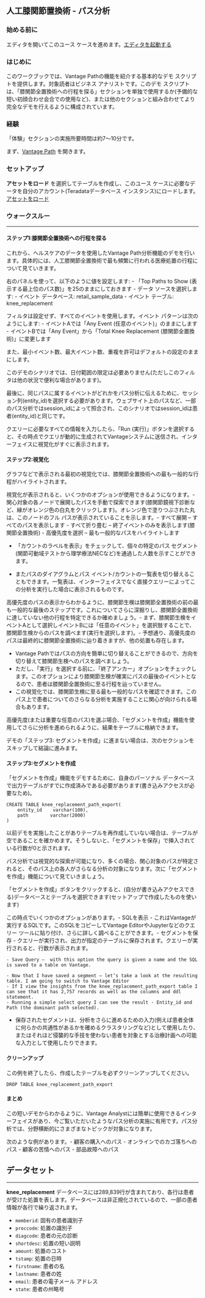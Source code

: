 人工膝関節置換術 - パス分析
---------------------------

### 始める前に

エディタを開いてこのユース ケースを進めます。[エディタを起動する](#data=%7B%22navigateTo%22:%22editor%22%7D)

### はじめに

このワークブックでは、Vantage Pathの機能を紹介する基本的なデモ スクリプトを提供します。対象読者はビジネス アナリストです。このデモ スクリプトは、「膝関節全置換術への行程を探る」セクションを単独で使用するか(予備的な短い初顔合わせ会合での使用など)、または他のセクションと組み合わせてより完全なデモを行えるように構成されています。

### 経験

「体験」セクションの実施所要時間は約7～10分です。

まず、[Vantage Path](/path-analyzer) を開きます。

### セットアップ

**アセットをロード** を選択してテーブルを作成し、このユース ケースに必要なデータを自分のアカウント(Teradataデータベース インスタンス)にロードします。[アセットをロード](#data=%7B%22id%22:%22KneeReplacement%22%7D)

### ウォークスルー

------------------------------------------------------------------------

#### ステップ1:膝関節全置換術への行程を探る

これから、ヘルスケアのデータを使用したVantage Path分析機能のデモを行います。具体的には、人工膝関節全置換術で最も頻繁に行われる医療処置の行程について見ていきます。

右のパネルを使って、以下のように値を設定します: - 「Top Paths to Show (表示する最上位のパス数)」を25のままにしておきます - データ ソースを選択します: - イベント データベース: retail\_sample\_data - イベント テーブル: knee\_replacement

フィルタは設定せず、すべてのイベントを使用します。イベント パターンは次のようにします: - イベントAでは「Any Event (任意のイベント)」のままにします - イベントBでは「Any Event」から「Total Knee Replacement (膝関節全置換術)」に変更します

また、最小イベント数、最大イベント数、重複を許可はデフォルトの設定のままにします。

このデモのシナリオでは、日付範囲の限定は必要ありません(ただしこのフィルタは他の状況で便利な場合があります)。

最後に、同じパスに属するイベントがどれかをパス分析に伝えるために、セッション列(entity\_id)を選択する必要があります。ウェブサイト上のパスなど、一部のパス分析ではsession\_idによって照合され、このシナリオではsession\_idは患者(entity\_id)と同じです。

クエリーに必要なすべての情報を入力したら、「Run (実行)」ボタンを選択すると、その時点でクエリが動的に生成されてVantageシステムに送信され、インターフェイスに視覚化がすぐに表示されます。

#### ステップ2:視覚化

グラフなどで表示される最初の視覚化では、膝関節全置換術への最も一般的な行程がハイライトされます。

視覚化が表示されると、いくつかのオプションが使用できるようになります。- 関心対象の各ノードで展開したパスを手動で探索できます(膝関節鏡視下診断など、縁がオレンジ色の白丸をクリックします)。オレンジ色で塗りつぶされた丸は、このノードのフル パスが表示されていることを示します。- すべて展開 – すべてのパスを表示します - すべて折り畳む – 終了イベントのみを表示します(膝関節全置換術) - 高優先度を選択 – 最も一般的なパスをハイライトします

-   「カウントのラベルを表示」をチェックして、個々の特定のパス セグメント(関節可動域テストから理学療法NECなど)を通過した人数を示すことができます。

-   またパスのダイアグラムとパス イベント/カウントの一覧表を切り替えることもできます。一覧表は、インターフェイスでなく直接クエリーによってこの分析を実行した場合に表示されるものです。

高優先度のパスの表示からわかるように、膝関節生検は膝関節全置換術の前の最も一般的な最後のステップです。これについてさらに深掘りし、膝関節全置換術に達していない他の行程を特定できるか確めましょう。- まず、膝関節生検をイベントAとして選択しイベントBには「任意のイベント」を選択肢することで、膝関節生検からのパスを調べます(実行を選択します)。- 予想通り、高優先度のパスは最終的に膝関節全置換術に辿り着きますが、他の処置も存在します。

-   Vantage Pathではパスの方向を簡単に切り替えることができるので、方向を切り替えて膝関節生検へのパスを調べましょう。  
-   ただし、「実行」を選択する前に、「終了アンカー」オプションをチェックします。このオプションにより膝関節生検が確実にパスの最後のイベントとなるので、患者は膝関節全置換術に至る行程を辿っていません。
-   この視覚化では、膝関節生検に至る最も一般的なパスを確認できます。このパス上で患者についてのさらなる分析を実施することに関心が向けられる場合もあります。

高優先度(または重要な任意のパス)を選ぶ場合、「セグメントを作成」機能を使用してさらに分析を進められるように、結果をテーブルに格納できます。

デモの「ステップ3: セグメントを作成」に進まない場合は、次のセクションをスキップして結論に進みます。

#### ステップ3:セグメントを作成

「セグメントを作成」機能をデモするために、自身のパーソナル データベースで出力テーブルがすでに作成済みである必要があります(書き込みアクセスが必要なため)。

``` sourceCode
CREATE TABLE knee_replacement_path_export(
    entity_id    varchar(100),
    path        varchar(2000)
)
```

以前デモを実施したことがありテーブルを再作成していない場合は、テーブルが空であることを確かめます。そうしないと、「セグメントを保存」で挿入されている行数が0と示されます。

パス分析では視覚的な探索が可能になり、多くの場合、関心対象のパスが特定されると、そのパス上の各人がさらなる分析の対象になります。次に「セグメントを作成」機能について見ていきましょう。

「セグメントを作成」ボタンをクリックすると、(自分が書き込みアクセスできる)データベースとテーブルを選択できます(セットアップで作成したものを使います)

この時点でいくつかのオプションがあります。- SQLを表示 - これはVantageが実行するSQLです。このSQLをコピーしてVantage EditorやJupyterなどのクエリー ツールに貼り付け、さらに詳しく調べることができます。- セグメントを保存 - クエリーが実行され、出力が指定のテーブルに保存されます。クエリーが実行されると、行数が表示されます。

    - Save Query –  with this option the query is given a name and the SQL is saved to a table on Vantage.

    - Now that I have saved a segment – let’s take a look at the resulting table. I am going to switch to Vantage Editor
    - If I view the insights from the knee_replacement_path_export table I can see that it has 2,757 records as well as the columns and ddl statement.
    - Running a simple select query I can see the result - Entity_id and Path (the dominant path selected).

-   保存されたセグメントは、分析をさらに進めるための入力(例えば患者全体に何らかの共通性があるかを確めるクラスタリングなど)として使用したり、またはそれほど侵襲的な手技を使わない患者を対象とする治療計画への可能な入力として使用したりできます。

#### クリーンアップ

この例を終了したら、作成したテーブルを必ずクリーンアップしてください。

``` sourceCode
DROP TABLE knee_replacement_path_export
```

#### まとめ

この短いデモからわかるように、Vantage Analystには簡単に使用できるインターフェイスがあり、今ご覧いただいたようなパス分析の実施に有用です。パス分析では、分野横断的にさまざまなトピックが対象になります。

次のような例があります。- 顧客の購入へのパス - オンラインでのカゴ落ちへのパス - 顧客の苦情へのパス - 部品故障へのパス

データセット
------------

------------------------------------------------------------------------

**knee\_replacement** データベースには289,839行が含まれており、各行は患者が受けた処置を表します。データベースは非正規化されているので、一部の患者情報が各行で繰り返されます。

-   `memberid`: 固有の患者識別子
-   `proccode`: 処置の識別子
-   `diagcode`: 患者の元の診断
-   `shortdesc`: 処置の短い説明
-   `amount`: 処置のコスト
-   `tstamp`: 処置の日時
-   `firstname`: 患者の名
-   `lastname`: 患者の姓
-   `email`: 患者の電子メール アドレス
-   `state`: 患者の州略号
